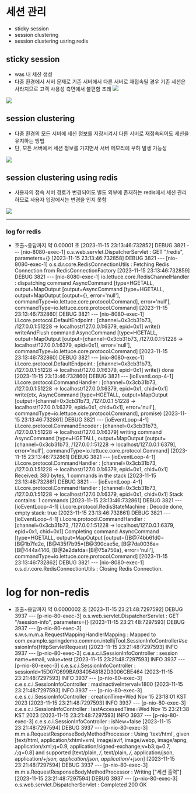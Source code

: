 # 세션 관리
- sticky session
- session clustering
- session clustering usring redis

## sticky session
- was 내 세션 생성
- 다중 환경에서 서버 문제로 기존 서버에서 다른 서버로 재접속될 경우 기존 세션은 사라지므로 고객 사용성 측면에서 불편함 초래
<img src="https://github.com/chp320/ts/assets/47440517/366a7a9e-da8b-4b9a-8a7c-0ae16af1f494" /> <br>
<img src="https://github.com/chp320/ts/assets/47440517/def68597-d88a-456f-b09e-43495f73ec27" />

## session clustering
- 다중 환경의 모든 서버에 세션 정보를 저장시켜서 다른 서버로 재접속되어도 세션을 유지하는 방법
- 단, 모든 서버에서 세션 정보를 가지면서 서버 메모리에 부하 발생 가능성
<img src="https://github.com/chp320/ts/assets/47440517/b76819dd-2479-4edd-b164-de99f7b1463c" />

## session clustering using redis
- 사용자의 접속 서버 경로가 변경되어도 별도 외부에 존재하는 redis에서 세션 관리하므로 사용자 입장에서는 변경을 인지 못함
<img src="https://github.com/chp320/ts/assets/47440517/6fc47e6a-01f1-4eca-9b99-c4350237eaa9" />

<hr>

### log for redis
- 호출~응답까지 약 0.00001 초
[2023-11-15 23:13:46:732852]  DEBUG 3821 --- [nio-8080-exec-1] o.s.web.servlet.DispatcherServlet        : GET "/redis", parameters={}
[2023-11-15 23:13:46:732858]  DEBUG 3821 --- [nio-8080-exec-1] o.s.d.r.core.RedisConnectionUtils        : Fetching Redis Connection from RedisConnectionFactory
[2023-11-15 23:13:46:732859]  DEBUG 3821 --- [nio-8080-exec-1] io.lettuce.core.RedisChannelHandler      : dispatching command AsyncCommand [type=HGETALL, output=MapOutput [output=AsyncCommand [type=HGETALL, output=MapOutput [output={}, error='null'], commandType=io.lettuce.core.protocol.Command], error='null'], commandType=io.lettuce.core.protocol.Command]
[2023-11-15 23:13:46:732860]  DEBUG 3821 --- [nio-8080-exec-1] i.l.core.protocol.DefaultEndpoint        : [channel=0x3cb31b73, /127.0.0.1:51228 -> localhost/127.0.0.1:6379, epid=0x1] write() writeAndFlush command AsyncCommand [type=HGETALL, output=MapOutput [output=[channel=0x3cb31b73, /127.0.0.1:51228 -> localhost/127.0.0.1:6379, epid=0x1], error='null'], commandType=io.lettuce.core.protocol.Command]
[2023-11-15 23:13:46:732860]  DEBUG 3821 --- [nio-8080-exec-1] i.l.core.protocol.DefaultEndpoint        : [channel=0x3cb31b73, /127.0.0.1:51228 -> localhost/127.0.0.1:6379, epid=0x1] write() done
[2023-11-15 23:13:46:732860]  DEBUG 3821 --- [ioEventLoop-4-1] i.l.core.protocol.CommandHandler         : [channel=0x3cb31b73, /127.0.0.1:51228 -> localhost/127.0.0.1:6379, epid=0x1, chid=0x1] write(ctx, AsyncCommand [type=HGETALL, output=MapOutput [output=[channel=0x3cb31b73, /127.0.0.1:51228 -> localhost/127.0.0.1:6379, epid=0x1, chid=0x1], error='null'], commandType=io.lettuce.core.protocol.Command], promise)
[2023-11-15 23:13:46:732861]  DEBUG 3821 --- [ioEventLoop-4-1] i.l.core.protocol.CommandEncoder         : [channel=0x3cb31b73, /127.0.0.1:51228 -> localhost/127.0.0.1:6379] writing command AsyncCommand [type=HGETALL, output=MapOutput [output=[channel=0x3cb31b73, /127.0.0.1:51228 -> localhost/127.0.0.1:6379], error='null'], commandType=io.lettuce.core.protocol.Command]
[2023-11-15 23:13:46:732861]  DEBUG 3821 --- [ioEventLoop-4-1] i.l.core.protocol.CommandHandler         : [channel=0x3cb31b73, /127.0.0.1:51228 -> localhost/127.0.0.1:6379, epid=0x1, chid=0x1] Received: 380 bytes, 1 commands in the stack
[2023-11-15 23:13:46:732861]  DEBUG 3821 --- [ioEventLoop-4-1] i.l.core.protocol.CommandHandler         : [channel=0x3cb31b73, /127.0.0.1:51228 -> localhost/127.0.0.1:6379, epid=0x1, chid=0x1] Stack contains: 1 commands
[2023-11-15 23:13:46:732861]  DEBUG 3821 --- [ioEventLoop-4-1] i.l.core.protocol.RedisStateMachine      : Decode done, empty stack: true
[2023-11-15 23:13:46:732861]  DEBUG 3821 --- [ioEventLoop-4-1] i.l.core.protocol.CommandHandler         : [channel=0x3cb31b73, /127.0.0.1:51228 -> localhost/127.0.0.1:6379, epid=0x1, chid=0x1] Completing command AsyncCommand [type=HGETALL, output=MapOutput [output={[B@74bb61d0=[B@1b7fe2e, [B@435f7b95=[B@390cae5e, [B@7da0036a=[B@444a4146, [B@2e2dafda=[B@75a756a}, error='null'], commandType=io.lettuce.core.protocol.Command]
[2023-11-15 23:13:46:732862]  DEBUG 3821 --- [nio-8080-exec-1] o.s.d.r.core.RedisConnectionUtils        : Closing Redis Connection.

# log for non-redis
- 호출~응답까지 약 0.0000002 초
[2023-11-15 23:21:48:7297592]  DEBUG 3937 --- [p-nio-80-exec-3] o.s.web.servlet.DispatcherServlet        : GET "/session-info", parameters={}
[2023-11-15 23:21:48:7297593]  DEBUG 3937 --- [p-nio-80-exec-3] s.w.s.m.m.a.RequestMappingHandlerMapping : Mapped to com.example.springdemo.common.intellijTool.SessionInfoController#sessionInfo(HttpServletRequest)
[2023-11-15 23:21:48:7297593]  INFO  3937 --- [p-nio-80-exec-3] c.e.s.c.i.SessionInfoController          : session name=email, value=test
[2023-11-15 23:21:48:7297593]  INFO  3937 --- [p-nio-80-exec-3] c.e.s.c.i.SessionInfoController          : sessionId=15D07C699BA9340548182D3006CBE464
[2023-11-15 23:21:48:7297593]  INFO  3937 --- [p-nio-80-exec-3] c.e.s.c.i.SessionInfoController          : maxInactiveInterval=1800
[2023-11-15 23:21:48:7297593]  INFO  3937 --- [p-nio-80-exec-3] c.e.s.c.i.SessionInfoController          : creationTime=Wed Nov 15 23:18:01 KST 2023
[2023-11-15 23:21:48:7297593]  INFO  3937 --- [p-nio-80-exec-3] c.e.s.c.i.SessionInfoController          : lastAccessedTime=Wed Nov 15 23:21:38 KST 2023
[2023-11-15 23:21:48:7297593]  INFO  3937 --- [p-nio-80-exec-3] c.e.s.c.i.SessionInfoController          : isNew=false
[2023-11-15 23:21:48:7297594]  DEBUG 3937 --- [p-nio-80-exec-3] m.m.a.RequestResponseBodyMethodProcessor : Using 'text/html', given [text/html, application/xhtml+xml, image/avif, image/webp, image/apng, application/xml;q=0.9, application/signed-exchange;v=b3;q=0.7, */*;q=0.8] and supported [text/plain, */*, text/plain, */*, application/json, application/*+json, application/json, application/*+json]
[2023-11-15 23:21:48:7297594]  DEBUG 3937 --- [p-nio-80-exec-3] m.m.a.RequestResponseBodyMethodProcessor : Writing ["세션 출력"]
[2023-11-15 23:21:48:7297594]  DEBUG 3937 --- [p-nio-80-exec-3] o.s.web.servlet.DispatcherServlet        : Completed 200 OK

